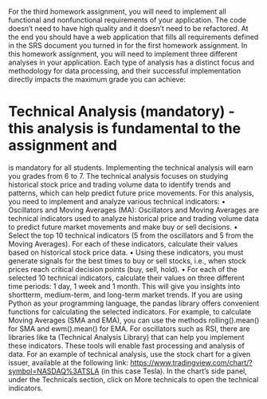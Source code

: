 For the third homework assignment, you will need to implement all functional and nonfunctional requirements of your application. The code doesn’t need to have high quality
and it doesn’t need to be refactored. At the end you should have a web application that
fills all requirements defined in the SRS document you turned in for the first homework
assignment.
In this homework assignment, you will need to implement three different analyses in your
application. Each type of analysis has a distinct focus and methodology for data processing, and
their successful implementation directly impacts the maximum grade you can achieve:

# Technical Analysis (mandatory) - this analysis is fundamental to the assignment and
is mandatory for all students. Implementing the technical analysis will earn you grades
from 6 to 7.
The technical analysis focuses on studying historical stock price and trading volume data
to identify trends and patterns, which can help predict future price movements. For this
analysis, you need to implement and analyze various technical indicators:
• Oscillators and Moving Averages (MA): Oscillators and Moving Averages are
technical indicators used to analyze historical price and trading volume data to predict
future market movements and make buy or sell decisions.
• Select the top 10 technical indicators (5 from the oscillators and 5 from
the Moving Averages). For each of these indicators, calculate their values based on
historical stock price data.
• Using these indicators, you must generate signals for the best times to buy or
sell stocks, i.e., when stock prices reach critical decision points (buy, sell, hold).
• For each of the selected 10 technical indicators, calculate their values on three different
time periods: 1 day, 1 week and 1 month. This will give you insights into shortterm, medium-term, and long-term market trends.
If you are using Python as your programming language, the pandas library offers convenient
functions for calculating the selected indicators. For example, to calculate Moving Averages
(SMA and EMA), you can use the methods rolling().mean() for SMA and ewm().mean()
for EMA. For oscillators such as RSI, there are libraries like ta (Technical Analysis Library)
that can help you implement these indicators. These tools will enable fast processing and
analysis of data.
For an example of technical analysis, use the stock chart for a given issuer, available at the
following link: https://www.tradingview.com/chart/?symbol=NASDAQ%3ATSLA (in this
case Tesla). In the chart’s side panel, under the Technicals section, click on More technicals
to open the technical indicators.
